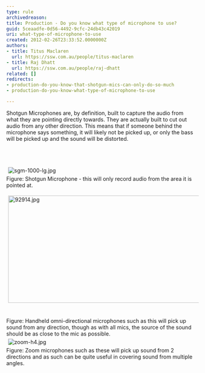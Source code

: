 ```yaml
---
type: rule
archivedreason: 
title: Production - Do you know what type of microphone to use?
guid: 5ceaadfe-0d56-4492-9cfc-24db43c42019
uri: what-type-of-microphone-to-use
created: 2012-02-26T23:33:52.0000000Z
authors:
- title: Titus Maclaren
  url: https://ssw.com.au/people/titus-maclaren
- title: Raj Dhatt
  url: https://ssw.com.au/people/raj-dhatt
related: []
redirects:
- production-do-you-know-that-shotgun-mics-can-only-do-so-much
- production-do-you-know-what-type-of-microphone-to-use

---
```



<p>Shotgun Microphones are, by definition, built to capture the audio from what they are pointing directly&#160;towards. They are actually built to cut out audio from any other direction. This means that if someone behind the microphone says something, it will likely not be picked up, or only the bass will be picked up and the sound will be distorted.</p>
<br><excerpt class='endintro'></excerpt><br>
<p>​<img class="ssw-rteStyle-GreyBox" alt="sgm-1000-lg.jpg" src="/DesignandPresentation/RulesToBetterVideoRecording/PublishingImages/sgm-1000-lg.jpg" style="margin&#58;5px;" /><br><span class="ssw-rteStyle-FigureNormal">Figure&#58; Shotgun Microphone - this will only&#160;record audio from&#160;the area&#160;it is pointed at.</span></p>
<p><img class="ssw-rteStyle-GreyBox" alt="92914.jpg" src="/DesignandPresentation/RulesToBetterVideoRecording/PublishingImages/92914.jpg" width="563" height="294" style="margin&#58;5px;width&#58;528px;height&#58;284px;" /><br><br><br><span class="ssw-rteStyle-FigureNormal">Figure&#58; Handheld omni-directional microphones such as this will pick up sound from any direction, though as with all mics, the source of the sound should be as close to the mic as possible.</span><br><img class="ssw-rteStyle-GreyBox" alt="zoom-h4.jpg" src="/DesignandPresentation/RulesToBetterVideoRecording/PublishingImages/zoom-h4.jpg" style="margin&#58;5px;" /><br><span class="ssw-rteStyle-FigureNormal">Figure&#58; Zoom microphones such as these will pick up sound from 2 directions and as such can be quite useful in covering sound from multiple angles.</span></p>


